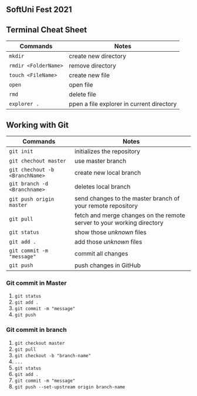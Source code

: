 ## SoftUni Fest 2021
## Terminal Cheat Sheet

| Commands | Notes |
| -------- | ----- |
| `mkdir`  | create new directory |
| `rmdir <FolderName>`  | remove directory |
| `touch <FileName>` | create new file |
| `open ` | open file |
| `rmd` | delete file |
| `explorer .` | ppen a file explorer in current directory |

## Working with Git

| Commands | Notes |
| -------- | ----- |
| `git init` | initializes the repository |
| `git chechout master` | use master branch |
| `git chechout -b <BranchName>` | create new local branch |
| `git branch -d <Branchname>`   | deletes local branch |
| `git push origin master` | send changes to the master branch of your remote repository |
| `git pull` | fetch and merge changes on the remote server to your working directory |
| `git status` | show those *unknown* files |
| `git add .` |  add those *unknown* files |
| `git commit -m "message"` |  commit all changes |
| `git push` | push changes in GitHub |

### Git commit in Master
1. `git status`
2. `git add .`
3. `git commit -m "message"` 
4. `git push`

### Git commit in branch
1. `git checkout master`
2. `git pull`
3. `git checkout -b "branch-name"`
4. `...`
5. `git status`
6. `git add .`
7. `git commit -m "message"` 
8. `git push --set-upstream origin branch-name`
